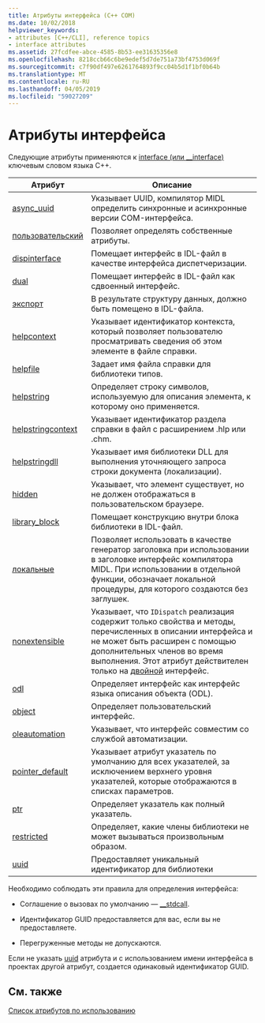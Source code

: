 ```yaml
---
title: Атрибуты интерфейса (C++ COM)
ms.date: 10/02/2018
helpviewer_keywords:
- attributes [C++/CLI], reference topics
- interface attributes
ms.assetid: 27fcdfee-abce-4585-8b53-ee31635356e8
ms.openlocfilehash: 8218ccb66c6be9edef5d7de751a73bf4753d069f
ms.sourcegitcommit: c7f90df497e6261764893f9cc04b5d1f1bf0b64b
ms.translationtype: MT
ms.contentlocale: ru-RU
ms.lasthandoff: 04/05/2019
ms.locfileid: "59027209"
---
```

# <a name="interface-attributes"></a>Атрибуты интерфейса

Следующие атрибуты применяются к [interface (или __interface)](../../cpp/interface.md) ключевым словом языка C++.

|Атрибут|Описание|
|---------------|-----------------|
|[async_uuid](async-uuid.md)|Указывает UUID, компилятор MIDL определить синхронные и асинхронные версии COM-интерфейса.|
|[пользовательский](custom-cpp.md)|Позволяет определять собственные атрибуты.|
|[dispinterface](dispinterface.md)|Помещает интерфейс в IDL-файл в качестве интерфейса диспетчеризации.|
|[dual](dual.md)|Помещает интерфейс в IDL-файл как сдвоенный интерфейс.|
|[экспорт](export.md)|В результате структуру данных, должно быть помещено в IDL-файла.|
|[helpcontext](helpcontext.md)|Указывает идентификатор контекста, который позволяет пользователю просматривать сведения об этом элементе в файле справки.|
|[helpfile](helpfile.md)|Задает имя файла справки для библиотеки типов.|
|[helpstring](helpstring.md)|Определяет строку символов, используемую для описания элемента, к которому оно применяется.|
|[helpstringcontext](helpstringcontext.md)|Указывает идентификатор раздела справки в файл с расширением .hlp или .chm.|
|[helpstringdll](helpstringdll.md)|Указывает имя библиотеки DLL для выполнения уточняющего запроса строки документа (локализации).|
|[hidden](hidden.md)|Указывает, что элемент существует, но не должен отображаться в пользовательском браузере.|
|[library_block](library-block.md)|Помещает конструкцию внутри блока библиотеки в IDL-файл.|
|[локальные](local-cpp.md)|Позволяет использовать в качестве генератор заголовка при использовании в заголовке интерфейс компилятора MIDL. При использовании в отдельной функции, обозначает локальной процедуры, для которого создаются без заглушек.|
|[nonextensible](nonextensible.md)|Указывает, что `IDispatch` реализация содержит только свойства и методы, перечисленных в описании интерфейса и не может быть расширен с помощью дополнительных членов во время выполнения. Этот атрибут действителен только на [двойной](dual.md) интерфейс.|
|[odl](odl.md)|Определяет интерфейс как интерфейс языка описания объекта (ODL).|
|[object](object-cpp.md)|Определяет пользовательский интерфейс.|
|[oleautomation](oleautomation.md)|Указывает, что интерфейс совместим со службой автоматизации.|
|[pointer_default](pointer-default.md)|Указывает атрибут указатель по умолчанию для всех указателей, за исключением верхнего уровня указателей, которые отображаются в списках параметров.|
|[ptr](ptr.md)|Определяет указатель как полный указатель.|
|[restricted](restricted.md)|Определяет, какие члены библиотеки не может вызываться произвольным образом.|
|[uuid](uuid-cpp-attributes.md)|Предоставляет уникальный идентификатор для библиотеки|

Необходимо соблюдать эти правила для определения интерфейса:

- Соглашение о вызовах по умолчанию — [__stdcall](../../cpp/stdcall.md).

- Идентификатор GUID предоставляется для вас, если вы не предоставляете.

- Перегруженные методы не допускаются.

Если не указать [uuid](uuid-cpp-attributes.md) атрибута и с использованием имени интерфейса в проектах другой атрибут, создается одинаковый идентификатор GUID.

## <a name="see-also"></a>См. также

[Список атрибутов по использованию](attributes-by-usage.md)